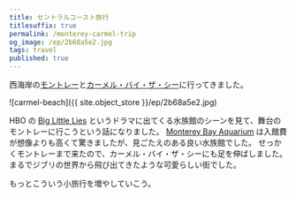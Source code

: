 ```yaml
---
title: セントラルコースト旅行
titlesuffix: true
permalink: /monterey-carmel-trip
og_image: /ep/2b68a5e2.jpg
tags: travel
published: true
---
```


西海岸の[モントレー](https://ja.wikipedia.org/wiki/%E3%83%A2%E3%83%B3%E3%83%88%E3%83%AC%E3%83%BC)と[カーメル・バイ・ザ・シー](https://ja.wikipedia.org/wiki/%E3%82%AB%E3%83%BC%E3%83%A1%E3%83%AB%E3%83%BB%E3%83%90%E3%82%A4%E3%83%BB%E3%82%B6%E3%83%BB%E3%82%B7%E3%83%BC)に行ってきました。

![carmel-beach]({{ site.object_store }}/ep/2b68a5e2.jpg)

HBO の [Big Little Lies](https://www.hbo.com/big-little-lies) というドラマに出てくる水族館のシーンを見て、舞台のモントレーに行こうという話になりました。
[Monterey Bay Aquarium](https://www.montereybayaquarium.org/) は入館費が想像よりも高くて驚きましたが、見ごたえのある良い水族館でした。
せっかくモントレーまで来たので、カーメル・バイ・ザ・シーにも足を伸ばしました。
まるでジブリの世界から飛び出てきたような可愛らしい街でした。

もっとこういう小旅行を増やしていこう。
